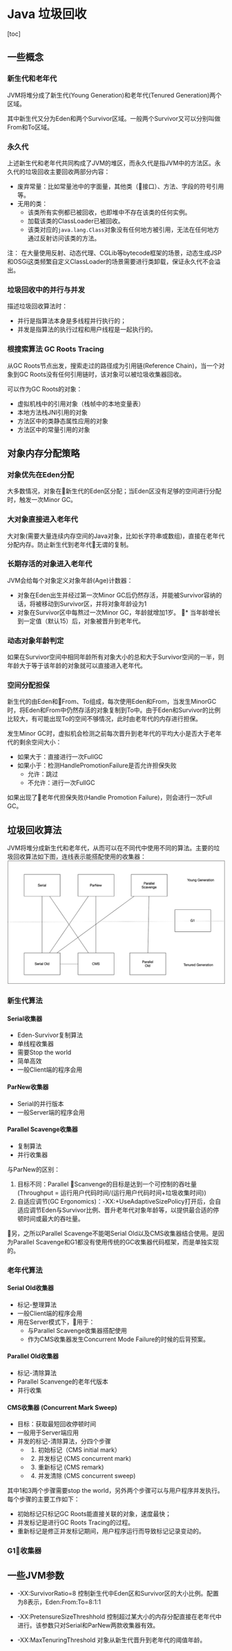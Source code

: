 # Java 垃圾回收
[toc]

## 一些概念

### 新生代和老年代
JVM将堆分成了新生代(Young Generation)和老年代(Tenured Generation)两个区域。

其中新生代又分为Eden和两个Survivor区域。一般两个Survivor又可以分别叫做From和To区域。

### 永久代
上述新生代和老年代共同构成了JVM的堆区，而永久代是指JVM中的方法区。永久代的垃圾回收主要回收两部分内容：
* 废弃常量：比如常量池中的字面量，其他类（接口）、方法、字段的符号引用等。
* 无用的类：
    * 该类所有实例都已被回收，也即堆中不存在该类的任何实例。
    * 加载该类的ClassLoader已被回收。
    * 该类对应的`java.lang.Class`对象没有任何地方被引用，无法在任何地方通过反射访问该类的方法。

注： 在大量使用反射、动态代理、CGLib等bytecode框架的场景，动态生成JSP和OSGi这类频繁自定义ClassLoader的场景需要进行类卸载，保证永久代不会溢出。

### 垃圾回收中的并行与并发
描述垃圾回收算法时：
* 并行是指算法本身是多线程并行执行的；
* 并发是指算法的执行过程和用户线程是一起执行的。

### 根搜索算法 GC Roots Tracing 

从GC Roots节点出发，搜索走过的路径成为引用链(Reference Chain)，当一个对象到GC Roots没有任何引用链时，该对象可以被垃圾收集器回收。

可以作为GC Roots的对象：
* 虚拟机栈中的引用对象（栈帧中的本地变量表）
* 本地方法栈JNI引用的对象
* 方法区中的类静态属性应用的对象
* 方法区中的常量引用的对象


## 对象内存分配策略

### 对象优先在Eden分配
大多数情况，对象在新生代的Eden区分配；当Eden区没有足够的空间进行分配时，触发一次Minor GC。

### 大对象直接进入老年代
大对象(需要大量连续内存空间的Java对象，比如长字符串或数组)，直接在老年代分配内存。防止新生代到老年代无谓的复制。

### 长期存活的对象进入老年代
JVM会给每个对象定义对象年龄(Age)计数器：
* 对象在Eden出生并经过第一次Minor GC后仍然存活，并能被Survivor容纳的话，将被移动到Survivor区，并将对象年龄设为1
* 对象在Survivor区中每熬过一次Minor GC，年龄就增加1岁。
* 当年龄增长到一定值（默认15）后，对象被晋升到老年代。

### 动态对象年龄判定
如果在Survivor空间中相同年龄所有对象大小的总和大于Survivor空间的一半，则年龄大于等于该年龄的对象就可以直接进入老年代。

### 空间分配担保
新生代的由Eden和From、To组成，每次使用Eden和From，当发生MinorGC时，将Eden和From中仍然存活的对象复制到To中。由于Eden和Survivor的比例比较大，有可能出现To的空间不够情况，此时由老年代的内存进行担保。

发生Minor GC时，虚拟机会检测之前每次晋升到老年代的平均大小是否大于老年代的剩余空间大小：
* 如果大于：直接进行一次FullGC
* 如果小于：检测HandlePromotionFailure是否允许担保失败
    * 允许：跳过
    * 不允许：进行一次FullGC

如果出现了老年代担保失败(Handle Promotion Failure)，则会进行一次Full GC。


## 垃圾回收算法
JVM将堆分成新生代和老年代，从而可以在不同代中使用不同的算法。主要的垃圾回收算法如下图，连线表示能搭配使用的收集器：
![JavaGC](JavaGC/JavaGC.png)

### 新生代算法
#### Serial收集器
* Eden-Survivor复制算法
* 单线程收集器
* 需要Stop the world
* 简单高效
* 一般Client端的程序会用

#### ParNew收集器
* Serial的并行版本
* 一般Server端的程序会用

#### Parallel Scavenge收集器
* 复制算法
* 并行收集器

与ParNew的区别：
1. 目标不同：Parallel Scanvenge的目标是达到一个可控制的吞吐量(Throughput = 运行用户代码时间/(运行用户代码时间+垃圾收集时间))
2. 自适应调节(GC Ergonomics)：-XX:+UseAdaptiveSizePolicy打开后，会自适应调节Eden与Survivor比例、晋升老年代对象年龄等，以提供最合适的停顿时间或最大的吞吐量。

另，之所以Parallel Scavenge不能喝Serial Old以及CMS收集器结合使用。是因为Parallel Scavenge和G1都没有使用传统的GC收集器代码框架，而是单独实现的。

### 老年代算法

#### Serial Old收集器
* 标记-整理算法
* 一般Client端的程序会用
* 用在Server模式下，用于：
    * 与Parallel Scavenge收集器搭配使用
    * 作为CMS收集器发生Concurrent Mode Failure的时候的后背预案。

#### Parallel Old收集器
* 标记-清除算法
* Parallel Scanvenge的老年代版本
* 并行收集

#### CMS收集器 (Concurrent Mark Sweep)
* 目标：获取最短回收停顿时间
* 一般用于Server端应用
* 并发的标记-清除算法，分四个步骤
    * 1. 初始标记（CMS initial mark）
    * 2. 并发标记 (CMS concurrent mark)
    * 3. 重新标记 (CMS remark)
    * 4. 并发清除 (CMS concurrent sweep)

其中1和3两个步骤需要stop the world，另外两个步骤可以与用户程序并发执行。每个步骤的主要工作如下：
* 初始标记只标记GC Roots能直接关联的对象，速度最快；
* 并发标记是进行GC Roots Tracing的过程。
* 重新标记是修正并发标记期间，用户程序运行而导致标记记录变动的。

### G1收集器


## 一些JVM参数

* -XX:SurvivorRatio=8 控制新生代中Eden区和Survivor区的大小比例。配置为8表示，Eden:From:To=8:1:1

* -XX:PretensureSizeThreshhold 控制超过某大小的内存分配直接在老年代中进行。该参数只对Serial和ParNew两款收集器有效。

* -XX:MaxTenuringThreshold 对象从新生代晋升到老年代的阈值年龄。